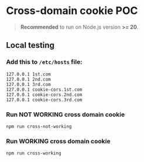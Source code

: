 # Cross-domain cookie POC

> **Recommended** to run on Node.js version **>= 20**.

## Local testing

### Add this to `/etc/hosts` file:
```
127.0.0.1 1st.com
127.0.0.1 2nd.com
127.0.0.1 3rd.com
127.0.0.1 cookie-cors.1st.com
127.0.0.1 cookie-cors.2nd.com
127.0.0.1 cookie-cors.3rd.com
```

### Run **NOT WORKING** cross domain cookie
```
npm run cross-not-working
```

### Run **WORKING** cross domain cookie
```
npm run cross-working
```
